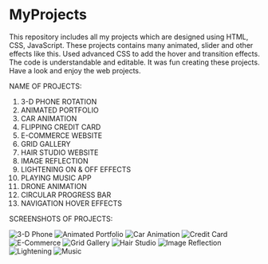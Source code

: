 # MyProjects
This repository includes all my projects which are designed using HTML, CSS, JavaScript.
These projects contains many animated, slider and other effects like this.
Used advanced CSS to add the hover and transition effects.
The code is understandable and editable. It was fun creating these projects.
Have a look and enjoy the web projects.

NAME OF PROJECTS:

1. 3-D PHONE ROTATION
2. ANIMATED PORTFOLIO
3. CAR ANIMATION
4. FLIPPING CREDIT CARD
5. E-COMMERCE WEBSITE
6. GRID GALLERY
7. HAIR STUDIO WEBSITE
8. IMAGE REFLECTION 
9. LIGHTENING ON & OFF EFFECTS
10. PLAYING MUSIC APP
11. DRONE ANIMATION
12. CIRCULAR PROGRESS BAR
13. NAVIGATION HOVER EFFECTS

SCREENSHOTS OF PROJECTS:

![3-D Phone](https://user-images.githubusercontent.com/96605508/162099124-988b4aef-e1e4-4179-a856-c12008e21b11.PNG)
![Animated Portfolio](https://user-images.githubusercontent.com/96605508/162099126-c51b4f16-f3b2-42a9-bbff-02387c6211d3.PNG)
![Car Animation](https://user-images.githubusercontent.com/96605508/162099127-2f993934-e292-464d-949c-382f63d523ea.PNG)
![Credit Card](https://user-images.githubusercontent.com/96605508/162099128-686b6023-aeb6-411c-9827-7b26155b8125.PNG)
![E-Commerce](https://user-images.githubusercontent.com/96605508/162099130-e2a41a6a-906f-4736-b516-f97f60b36a31.PNG)
![Grid Gallery](https://user-images.githubusercontent.com/96605508/162099132-7c92af0c-3609-4bbc-8b4f-bc7c6e4dc2f4.PNG)
![Hair Studio](https://user-images.githubusercontent.com/96605508/162099133-4b2e8d17-4508-4c3a-96ae-98fda28f3597.PNG)
![Image Reflection](https://user-images.githubusercontent.com/96605508/162099134-7dc0f8ca-3d6e-4696-969a-58a60a2e62af.PNG)
![Lightening](https://user-images.githubusercontent.com/96605508/162099135-76c5dc13-5882-4d59-837a-f8cffc8c9b82.PNG)
![Music](https://user-images.githubusercontent.com/96605508/162099136-02a0224e-e683-452d-8fee-b1860ad3b1e7.PNG)
